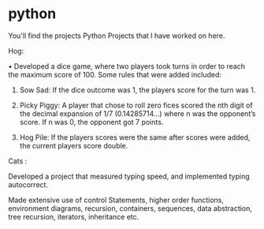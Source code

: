 # python

You'll find the projects Python Projects that I have worked on here.

Hog:

• Developed a dice game, where two players took turns in order to reach the maximum score of 100. Some rules
that were added included:

1. Sow Sad: If the dice outcome was 1, the players score for the turn was 1.

2. Picky Piggy: A player that chose to roll zero fices scored the nth digit of the decimal expansion of 1/7 (0.14285714...) where n was the opponent’s score. If n was 0, the opponent got 7 points.

3. Hog Pile: If the players scores were the same after scores were added, the current players score double.


Cats :

Developed a project that measured typing speed, and implemented typing autocorrect.

Made extensive use of control Statements, higher order functions, environment diagrams, recursion, containers, sequences, data abstraction, tree recursion, iterators, inheritance etc.
